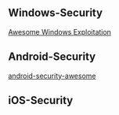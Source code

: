 ## Windows-Security

[Awesome Windows Exploitation][1]

[1]: https://github.com/enddo/android-security-awesome%22Awesome%20Windows%20Exploitation%22



## Android-Security
[android-security-awesome][2] 

[2]: https://github.com/enddo/android-security-awesome



## iOS-Security


